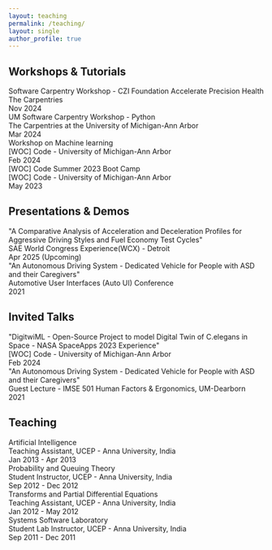 ```yaml
---
layout: teaching
permalink: /teaching/
layout: single
author_profile: true
---
```

<div class="teaching-experience">
  <h2>Workshops & Tutorials</h2>
  <div class="teaching-item">
    <div class="event-title">Software Carpentry Workshop - CZI Foundation Accelerate Precision Health</div>
    <div class="event-details">The Carpentries</div>
    <div class="event-date">Nov 2024</div>
  </div>
  <div class="teaching-item">
    <div class="event-title">UM Software Carpentry Workshop - Python</div>
    <div class="event-details">The Carpentries at the University of Michigan-Ann Arbor</div>
    <div class="event-date">Mar 2024</div>
  </div>
  <div class="teaching-item">
    <div class="event-title">Workshop on Machine learning</div>
    <div class="event-details">[WOC] Code - University of Michigan-Ann Arbor</div>
    <div class="event-date">Feb 2024</div>
  </div>
  <div class="teaching-item">
    <div class="event-title">[WOC] Code Summer 2023 Boot Camp</div>
    <div class="event-details">[WOC] Code - University of Michigan-Ann Arbor</div>
    <div class="event-date">May 2023</div>
  </div>
  <h2>Presentations & Demos</h2>
  <div class="teaching-item">
    <div class="event-title">"A Comparative Analysis of Acceleration and Deceleration Profiles for Aggressive Driving
Styles and Fuel Economy Test Cycles"</div>
    <div class="event-details">SAE World Congress Experience(WCX) - Detroit</div>
    <div class="event-date">Apr 2025 (Upcoming)</div>
  </div>
  <div class="teaching-item">
    <div class="event-title">"An Autonomous Driving System - Dedicated Vehicle for People with ASD and their Caregivers"</div>
    <div class="event-details">Automotive User Interfaces (Auto UI) Conference</div>
    <div class="event-date">2021</div>
  </div>
  <h2>Invited Talks</h2>
  <div class="teaching-item">
    <div class="event-title">"DigitwiML - Open-Source Project to model Digital Twin of C.elegans in Space - NASA
SpaceApps 2023 Experience"</div>
    <div class="event-details">[WOC] Code - University of Michigan-Ann Arbor</div>
    <div class="event-date">Feb 2024</div>
  </div>
  <div class="teaching-item">
    <div class="event-title">"An Autonomous Driving System - Dedicated Vehicle for People with ASD and their Caregivers"</div>
    <div class="event-details">Guest Lecture - IMSE 501 Human Factors & Ergonomics, UM-Dearborn</div>
    <div class="event-date">2021</div>
  </div>
  <h2>Teaching</h2>
  <div class="teaching-item">
    <div class="event-title">Artificial Intelligence</div>
    <div class="event-details">Teaching Assistant, UCEP - Anna University, India</div>
    <div class="event-date">Jan 2013 - Apr 2013</div>
  </div>
  <div class="teaching-item">
    <div class="event-title">Probability and Queuing Theory</div>
    <div class="event-details">Student Instructor, UCEP - Anna University, India</div>
    <div class="event-date">Sep 2012 - Dec 2012</div>
  </div>
  <div class="teaching-item">
    <div class="event-title">Transforms and Partial Differential Equations</div>
    <div class="event-details">Teaching Assistant, UCEP - Anna University, India</div>
    <div class="event-date">Jan 2012 - May 2012</div>
  </div>
  <div class="teaching-item">
    <div class="event-title">Systems Software Laboratory</div>
    <div class="event-details">Student Lab Instructor, UCEP - Anna University, India</div>
    <div class="event-date">Sep 2011 - Dec 2011</div>
  </div>
</div>